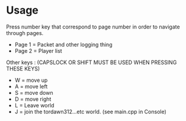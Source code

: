 # Usage
Press number key that correspond to page number in order to navigate through pages.
- Page 1 = Packet and other logging thing
- Page 2 = Player list

Other keys : (CAPSLOCK OR SHIFT MUST BE USED WHEN PRESSING THESE KEYS)
- W = move up
- A = move left
- S = move down
- D = move right
- L = Leave world
- J = join the tordawn312...etc world. (see main.cpp in Console)
